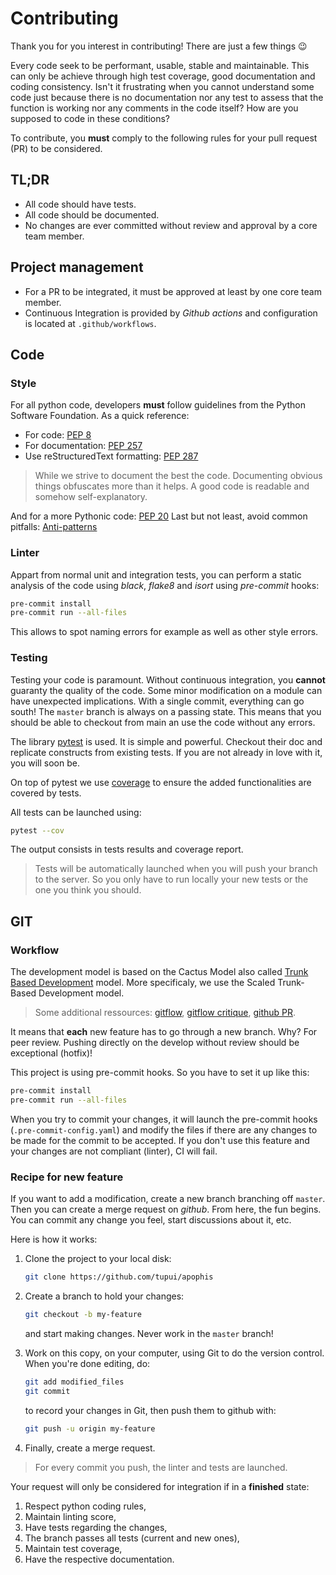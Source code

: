 # Contributing

Thank you for you interest in contributing! There are just a few things 😉

Every code seek to be performant, usable, stable and maintainable.
This can only be achieve through high test coverage, good documentation and
coding consistency. Isn't it frustrating when you cannot understand some code
just because there is no documentation nor any test to assess that the function
is working nor any comments in the code itself? How are you supposed to code in
these conditions?

To contribute, you **must** comply to the following rules for your
pull request (PR) to be considered.

## TL;DR

* All code should have tests.
* All code should be documented.
* No changes are ever committed without review and approval by a core team member.

## Project management

* For a PR to be integrated, it must be approved at least by one core team member.
* Continuous Integration is provided by *Github actions* and configuration is located at ``.github/workflows``.

## Code

### Style

For all python code, developers **must** follow guidelines from the Python Software Foundation. As a quick reference:

* For code: [PEP 8](https://www.python.org/dev/peps/pep-0008/)
* For documentation: [PEP 257](https://www.python.org/dev/peps/pep-0257/)
* Use reStructuredText formatting: [PEP 287](https://www.python.org/dev/peps/pep-0287/)

> While we strive to document the best the code. Documenting obvious things obfuscates more than it helps. A good code is readable and somehow self-explanatory.

And for a more Pythonic code: [PEP 20](https://www.python.org/dev/peps/pep-0020/)
Last but not least, avoid common pitfalls: [Anti-patterns](https://docs.quantifiedcode.com/python-anti-patterns/)

### Linter

Appart from normal unit and integration tests, you can perform a static
analysis of the code using *black*, *flake8* and *isort* using *pre-commit* hooks:

```bash
pre-commit install
pre-commit run --all-files
```

This allows to spot naming errors for example as well as other style errors.

### Testing

Testing your code is paramount. Without continuous integration, you **cannot**
guaranty the quality of the code. Some minor modification on a module can have
unexpected implications. With a single commit, everything can go south!
The ``master`` branch is always on a passing state. This means that you should be able to checkout from main an use the code without any errors.

The library [pytest](https://docs.pytest.org/en/latest/) is used. It is simple and powerful.
Checkout their doc and replicate constructs from existing tests. If you are not already in love with it, you will soon be.

On top of pytest we use [coverage](https://coverage.readthedocs.io/) to ensure the added functionalities are covered by tests.

All tests can be launched using:

```bash
pytest --cov
```

The output consists in tests results and coverage report.

> Tests will be automatically launched when you will push your branch to the server. So you only have to run locally your new tests or the one you think you should.

## GIT

### Workflow

The development model is based on the Cactus Model also called [Trunk Based Development](https://trunkbaseddevelopment.com) model. More specificaly, we use the Scaled Trunk-Based Development model.

> Some additional ressources: [gitflow](https://nvie.com/posts/a-successful-git-branching-model/), [gitflow critique](https://barro.github.io/2016/02/a-succesful-git-branching-model-considered-harmful/), [github PR](https://help.github.com/en/github/collaborating-with-issues-and-pull-requests/about-pull-request-merges).

It means that **each** new feature has to go through a new branch. Why? For peer review. Pushing directly on the develop without review should be exceptional (hotfix)!

This project is using pre-commit hooks. So you have to set it up like this:

```bash
pre-commit install
pre-commit run --all-files
```
When you try to commit your changes, it will launch the pre-commit hooks (``.pre-commit-config.yaml``)
and modify the files if there are any changes to be made for the commit to be accepted.
If you don't use this feature and your changes are not compliant (linter), CI will fail.

### Recipe for new feature

If you want to add a modification, create a new branch branching off ``master``.
Then you can create a merge request on *github*. From here, the fun begins.
You can commit any change you feel, start discussions about it, etc.

Here is how it works:

1. Clone the project to your local disk:

   ```bash
   git clone https://github.com/tupui/apophis
   ```

2. Create a branch to hold your changes:

   ```bash
   git checkout -b my-feature
   ```

   and start making changes. Never work in the ``master`` branch!

3. Work on this copy, on your computer, using Git to do the version
   control. When you're done editing, do:

   ```bash
   git add modified_files
   git commit
   ```

   to record your changes in Git, then push them to github with:

   ```bash
   git push -u origin my-feature
   ```

5. Finally, create a merge request.

> For every commit you push, the linter and tests are launched.

Your request will only be considered for integration if in a **finished** state:

1. Respect python coding rules,
2. Maintain linting score,
3. Have tests regarding the changes,
4. The branch passes all tests (current and new ones),
5. Maintain test coverage,
6. Have the respective documentation.
